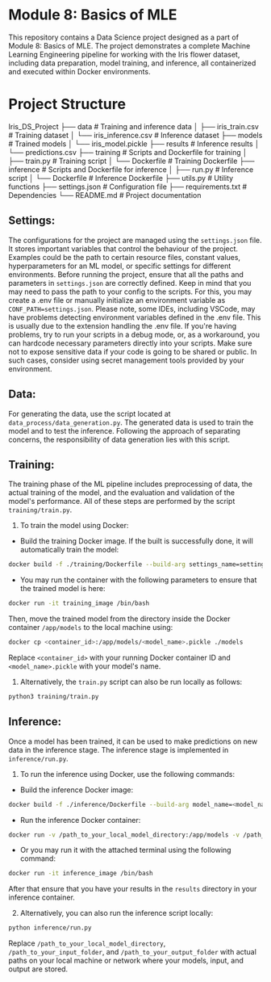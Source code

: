 # Module 8: Basics of MLE

This repository contains a Data Science project designed as a part of Module 8: Basics of MLE. The project demonstrates a complete Machine Learning Engineering pipeline for working with the Iris flower dataset, including data preparation, model training, and inference, all containerized and executed within Docker environments.

# Project Structure

Iris_DS_Project
├── data # Training and inference data
│ ├── iris_train.csv # Training dataset
│ └── iris_inference.csv # Inference dataset
├── models # Trained models
│ └── iris_model.pickle
├── results # Inference results
│ └── predictions.csv
├── training # Scripts and Dockerfile for training
│ ├── train.py # Training script
│ └── Dockerfile # Training Dockerfile
├── inference # Scripts and Dockerfile for inference
│ ├── run.py # Inference script
│ └── Dockerfile # Inference Dockerfile
├── utils.py # Utility functions
├── settings.json # Configuration file
├── requirements.txt # Dependencies
└── README.md # Project documentation

## Settings:

The configurations for the project are managed using the `settings.json` file. It stores important variables that control the behaviour of the project. Examples could be the path to certain resource files, constant values, hyperparameters for an ML model, or specific settings for different environments. Before running the project, ensure that all the paths and parameters in `settings.json` are correctly defined.
Keep in mind that you may need to pass the path to your config to the scripts. For this, you may create a .env file or manually initialize an environment variable as `CONF_PATH=settings.json`.
Please note, some IDEs, including VSCode, may have problems detecting environment variables defined in the .env file. This is usually due to the extension handling the .env file. If you're having problems, try to run your scripts in a debug mode, or, as a workaround, you can hardcode necessary parameters directly into your scripts. Make sure not to expose sensitive data if your code is going to be shared or public. In such cases, consider using secret management tools provided by your environment.

## Data:

For generating the data, use the script located at `data_process/data_generation.py`. The generated data is used to train the model and to test the inference. Following the approach of separating concerns, the responsibility of data generation lies with this script.

## Training:

The training phase of the ML pipeline includes preprocessing of data, the actual training of the model, and the evaluation and validation of the model's performance. All of these steps are performed by the script `training/train.py`.

1. To train the model using Docker:

- Build the training Docker image. If the built is successfully done, it will automatically train the model:

```bash
docker build -f ./training/Dockerfile --build-arg settings_name=settings.json -t training_image .
```

- You may run the container with the following parameters to ensure that the trained model is here:

```bash
docker run -it training_image /bin/bash
```

Then, move the trained model from the directory inside the Docker container `/app/models` to the local machine using:

```bash
docker cp <container_id>:/app/models/<model_name>.pickle ./models
```

Replace `<container_id>` with your running Docker container ID and `<model_name>.pickle` with your model's name.

1. Alternatively, the `train.py` script can also be run locally as follows:

```bash
python3 training/train.py
```

## Inference:

Once a model has been trained, it can be used to make predictions on new data in the inference stage. The inference stage is implemented in `inference/run.py`.

1. To run the inference using Docker, use the following commands:

- Build the inference Docker image:

```bash
docker build -f ./inference/Dockerfile --build-arg model_name=<model_name> --build-arg settings_name=settings.json -t inference_image .
```

- Run the inference Docker container:

```bash
docker run -v /path_to_your_local_model_directory:/app/models -v /path_to_your_input_folder:/app/input -v /path_to_your_output_folder:/app/output inference_image
```

- Or you may run it with the attached terminal using the following command:

```bash
docker run -it inference_image /bin/bash
```

After that ensure that you have your results in the `results` directory in your inference container.

2. Alternatively, you can also run the inference script locally:

```bash
python inference/run.py
```

Replace `/path_to_your_local_model_directory`, `/path_to_your_input_folder`, and `/path_to_your_output_folder` with actual paths on your local machine or network where your models, input, and output are stored.
